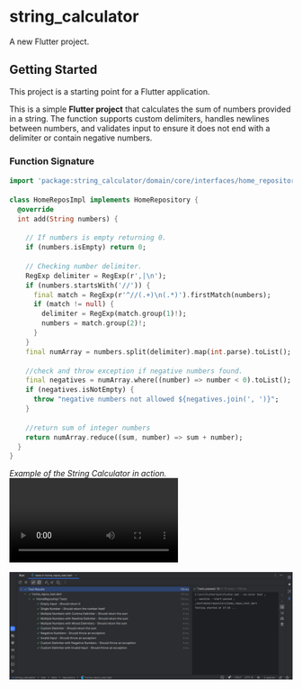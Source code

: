 # string_calculator

A new Flutter project.

## Getting Started

This project is a starting point for a Flutter application.

This is a simple **Flutter project** that calculates the sum of numbers provided in a string. The function supports custom delimiters, handles newlines between numbers, and validates input to ensure it does not end with a delimiter or contain negative numbers.

### Function Signature

```dart
import 'package:string_calculator/domain/core/interfaces/home_repository.dart';

class HomeReposImpl implements HomeRepository {
  @override
  int add(String numbers) {

    // If numbers is empty returning 0.
    if (numbers.isEmpty) return 0;

    // Checking number delimiter.
    RegExp delimiter = RegExp(r',|\n');
    if (numbers.startsWith('//')) {
      final match = RegExp(r'^//(.+)\n(.*)').firstMatch(numbers);
      if (match != null) {
        delimiter = RegExp(match.group(1)!);
        numbers = match.group(2)!;
      }
    }
    final numArray = numbers.split(delimiter).map(int.parse).toList();

    //check and throw exception if negative numbers found.
    final negatives = numArray.where((number) => number < 0).toList();
    if (negatives.isNotEmpty) {
      throw "negative numbers not allowed ${negatives.join(', ')}";
    }

    //return sum of integer numbers
    return numArray.reduce((sum, number) => sum + number);
  }
}
```


*Example of the String Calculator in action.*
![1.](screen_recording.webm)

![2](Screenshot.png)
